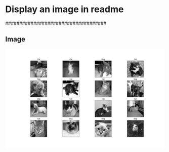 # Display an image in readme
####################################

**Image**
-----------------------------------------
![](/images/my_image.png)